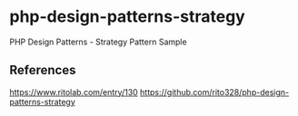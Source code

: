 # php-design-patterns-strategy
PHP Design Patterns - Strategy Pattern Sample

## References
https://www.ritolab.com/entry/130
https://github.com/rito328/php-design-patterns-strategy